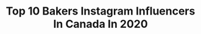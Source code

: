 ---
title: Top 10 Bakers Instagram Influencers In Canada In 2020
description: >-
  Find top bakers Instagram influencers in Canada in 2020. Most popular hashtags: #instacake #cakedesign #cupcakes #yegfood.
platform: Instagram
hits: 144
text_top: Identify the best Instagram influencers on inBeat.
text_bottom: Our database holds 144 Instagram influencers like this in Canada for you to contact.
profiles:
  - username: "alliegreator"
    fullname: >-
      Allie 🧜🏻‍♀️
    bio: >-
      Aspiring mermaid, flower crown enthusiast🌸,pink princess👑, fangirl😍,sweets maker/baker🧁 over-documenter 🙄 face+nature+bands+DOGS +chaos👌🏻🎀🇨🇦🤳🏻🎧||-//Δ
    location: "Canada"
    followers: 5352
    engagement: 703
    commentsToLikes: 0.066672
    id: ckaou3h2mymq80i78c68gbjsy
    verified: false
    hashtags: ""
  - username: "kevjbradley"
    fullname: >-
      Kevin Bradley
    bio: >-
      🇨🇦 NSCA certified personal trainer. 27 yo. Writer of words, baker of bread, lifter of weights, bodybuilding.🤓 Nova Scotia, Canada 🍁🏥🏋️‍♂️
    location: "Canada"
    followers: 53787
    engagement: 446
    commentsToLikes: 0.014271
    id: ck8t8cgi4jx630j78qveofmgz
    verified: false
    hashtags: "#bodybuilding, #igfit, #teamjosstraining, #classicphysique"
  - username: "parezou"
    fullname: >-
      Arezou Pourghavami
    bio: >-
      @parezou آرزو پورقوامي . Cooking Enthusiast •Avid Baker • Love Photography 🍰Enjoy to share recipes 📍Montréal
    location: "Canada"
    followers: 207404
    engagement: 709
    commentsToLikes: 0.065394
    id: ck13cnele17n30i19u7gyb04o
    verified: false
    hashtags: "#parezou, #mtlblogger, #mtlblog, #hautecuisines"
  - username: "alygator.83"
    fullname: >-
      Alysha
    bio: >-
      Learning something new every day ✌️ Partnered Twitch Streamer, Certified Baker, Certified Lash Tech, Bunny Mom🐰🐰 🍰@cakesbyalyshac 💝@lashedbyalysha
    location: "Canada"
    followers: 3679
    engagement: 810
    commentsToLikes: 0.062353
    id: ck137ytsldom10i19f3nql4kr
    verified: false
    hashtags: "#outdoorphotography, #ootd, #ootdfashion, #photoshoot"
  - username: "laurynmariebakes"
    fullname: >-
      Lauryn Marie
    bio: >-
      YXH-YEG self taught since 11.18 full time student, part time baker cupcakes, among other (sweet) things
    location: "Canada"
    followers: 36938
    engagement: 648
    commentsToLikes: 0.022497
    id: ck5c4ne8y1ph30i11cubmxne3
    verified: false
    hashtags: ""
  - username: "the.cake.mama"
    fullname: >-
      Izabela | Vegan Baker & Living
    bio: >-
      🌸 Hi! I’m Izabela aka The Cake Mama! 👩🏼‍🍳 Content creator | Baker | Lifestyle 🎂 @shopthecakemama to order
    location: "Canada"
    followers: 31405
    engagement: 173
    commentsToLikes: 0.131940
    id: ck15relv47jr50i19np97hf30
    verified: false
    hashtags: "#maylongweekend, #vegan, #canadiangirl, #tbt"
  - username: "kara.wagland"
    fullname: >-
      Kara Wagland
    bio: >-
      • TSN Sportscentre Anchor/ Host (Weekday Morning Loop) • Mom • Amateur baker w/ semi-pro aspirations🧁 • Lover of all things HGTV 🏡
    location: "Canada"
    followers: 19134
    engagement: 359
    commentsToLikes: 0.052469
    id: ck8t0k0yxsbkp0j78t67he4fo
    verified: true
    hashtags: "#fallbaking, #homebaker, #fromscratch, #autumn"
  - username: "sprinkleandwhisk"
    fullname: >-
      Danielle Margo
    bio: >-
      Hi 👋🏼 I’m Danielle Full time mom,part time baker 💗Currently not taking orders💗 Content creator, lifestyle + cookie classes (soon) Okanagan,BC
    location: "Canada"
    followers: 32582
    engagement: 227
    commentsToLikes: 0.109506
    id: ck0tvjxfbbou90i19di3wbm78
    verified: false
    hashtags: "#ad, #maynards, #gifted, #cadbury"
  - username: "meaganduhamel"
    fullname: >-
      Meagan Duhamel
    bio: >-
      Mom to beautiful @zoey.marcotte Olympic 🥇🥈🥉Canadian 🥇🥈🥉 World 🥇🥉 Vegan. Yogi. Dog mom. Amateur baker and cook. Grateful. DM for collaborations.
    location: "Canada"
    followers: 45701
    engagement: 420
    commentsToLikes: 0.013688
    id: ck5c9wjl6c9dz0i11fig6muds
    verified: true
    hashtags: "#figureskating, #botb, #camping, #battleoftheblades"
  - username: "yyccakeclub"
    fullname: >-
      YYC Cake Club
    bio: >-
      🎂 Desserts by Kimberly 🍎 Self-taught part-time home baker, part-time RN 📍 Calgary, AB, Canada 🗓 Not taking orders at the moment ❌
    location: "Canada"
    followers: 3654
    engagement: 1275
    commentsToLikes: 0.049215
    id: ckaowqhme9zy80i78r4vv7m2d
    verified: false
    hashtags: "#yycfoodie, #cakecakecake, #yyclocalbusiness, #yyccakes"
---